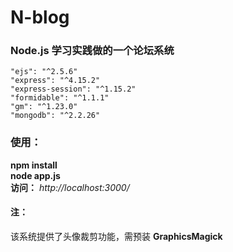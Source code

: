 # N-blog
### Node.js 学习实践做的一个论坛系统  </br>  
    "ejs": "^2.5.6"  
    "express": "^4.15.2" 
    "express-session": "^1.15.2"
    "formidable": "^1.1.1"
    "gm": "^1.23.0"
    "mongodb": "^2.2.26"
### 使用：  </br>
**npm install**  </br>
**node app.js**  </br>
**访问：** *http://localhost:3000/*
#### 注：  </br>
该系统提供了头像裁剪功能，需预装 **GraphicsMagick** 

